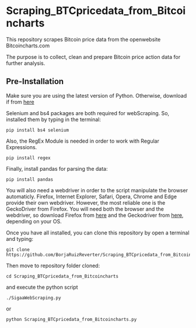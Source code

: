 # Scraping_BTCpricedata_from_Bitcoincharts
This repository scrapes Bitcoin price data from the openwebsite Bitcoincharts.com

The purpose is to collect, clean and prepare Bitcoin price action data for further analysis.

## Pre-Installation
Make sure you are using the latest version of Python. Otherwise, download if from [here](https://www.python.org/downloads/)

Selenium and bs4 packages are both required for webScraping. So, installed them by typing in the terminal:
```shell
pip install bs4 selenium
```

Also, the RegEx Module is needed in order to work with Regular Expressions.
```shell
pip install regex
```
Finally, install pandas for parsing the data:
```shell
pip install pandas
```
You will also need a webdriver in order to the script manipulate the browser automaticly. Firefox, Internet Explorer, Safari, Opera, Chrome and Edge provide their own webdriver. However, the most reliable one is the GeckoDriver from Firefox. You will need both the browser and the webdriver, so download Firefox from [here](https://www.mozilla.org/en-US/firefox/new/) and the Geckodriver from [here](https://github.com/mozilla/geckodriver/releases), depending on your OS.

Once you have all installed, you can clone this repository by open a terminal and typing:
```shell
git clone https://github.com/BorjaRuizReverter/Scraping_BTCpricedata_from_Bitcoincharts.git
```

Then move to repository folder cloned:

```shell
cd Scraping_BTCpricedata_from_Bitcoincharts
```

and execute the python script
```shell
./SigaaWebScraping.py
```
or

```shell
python Scraping_BTCpricedata_from_Bitcoincharts.py
```